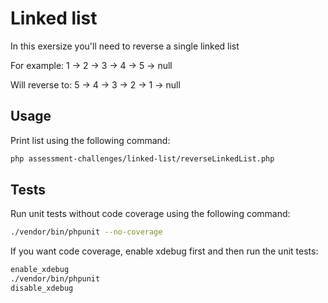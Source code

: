 # Linked list

In this exersize you'll need to reverse a single linked list

For example:
1 -> 2 -> 3 -> 4 -> 5 -> null

Will reverse to:
5 -> 4 -> 3 -> 2 -> 1 -> null

## Usage

Print list using the following command:

```bash
php assessment-challenges/linked-list/reverseLinkedList.php
```

## Tests

Run unit tests without code coverage using the following command:

```bash
./vendor/bin/phpunit --no-coverage
```

If you want code coverage, enable xdebug first and then run the unit tests:

```bash
enable_xdebug
./vendor/bin/phpunit
disable_xdebug
```
